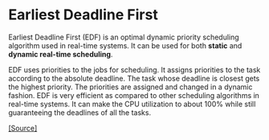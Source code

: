 # Earliest Deadline First 

Earliest Deadline First (EDF) is an optimal dynamic priority scheduling algorithm used in real-time systems.
It can be used for both **static** and **dynamic real-time scheduling**.

EDF uses priorities to the jobs for scheduling. It assigns priorities to the task according to the absolute deadline. The task whose deadline is closest gets the highest priority. The priorities are assigned and changed in a dynamic fashion. EDF is very efficient as compared to other scheduling algorithms in real-time systems. It can make the CPU utilization to about 100% while still guaranteeing the deadlines of all the tasks.

[ [Source] ](https://www.geeksforgeeks.org/earliest-deadline-first-edf-cpu-scheduling-algorithm/)